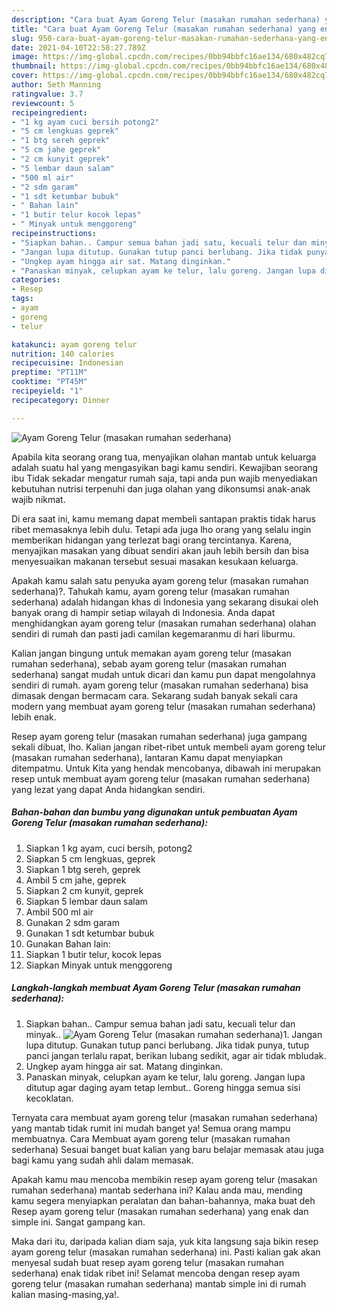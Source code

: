 ```yaml
---
description: "Cara buat Ayam Goreng Telur (masakan rumahan sederhana) yang enak dan Mudah Dibuat"
title: "Cara buat Ayam Goreng Telur (masakan rumahan sederhana) yang enak dan Mudah Dibuat"
slug: 950-cara-buat-ayam-goreng-telur-masakan-rumahan-sederhana-yang-enak-dan-mudah-dibuat
date: 2021-04-10T22:58:27.789Z
image: https://img-global.cpcdn.com/recipes/0bb94bbfc16ae134/680x482cq70/ayam-goreng-telur-masakan-rumahan-sederhana-foto-resep-utama.jpg
thumbnail: https://img-global.cpcdn.com/recipes/0bb94bbfc16ae134/680x482cq70/ayam-goreng-telur-masakan-rumahan-sederhana-foto-resep-utama.jpg
cover: https://img-global.cpcdn.com/recipes/0bb94bbfc16ae134/680x482cq70/ayam-goreng-telur-masakan-rumahan-sederhana-foto-resep-utama.jpg
author: Seth Manning
ratingvalue: 3.7
reviewcount: 5
recipeingredient:
- "1 kg ayam cuci bersih potong2"
- "5 cm lengkuas geprek"
- "1 btg sereh geprek"
- "5 cm jahe geprek"
- "2 cm kunyit geprek"
- "5 lembar daun salam"
- "500 ml air"
- "2 sdm garam"
- "1 sdt ketumbar bubuk"
- " Bahan lain"
- "1 butir telur kocok lepas"
- " Minyak untuk menggoreng"
recipeinstructions:
- "Siapkan bahan.. Campur semua bahan jadi satu, kecuali telur dan minyak.."
- "Jangan lupa ditutup. Gunakan tutup panci berlubang. Jika tidak punya, tutup panci jangan terlalu rapat, berikan lubang sedikit, agar air tidak mbludak."
- "Ungkep ayam hingga air sat. Matang dinginkan."
- "Panaskan minyak, celupkan ayam ke telur, lalu goreng. Jangan lupa ditutup agar daging ayam tetap lembut.. Goreng hingga semua sisi kecoklatan."
categories:
- Resep
tags:
- ayam
- goreng
- telur

katakunci: ayam goreng telur 
nutrition: 140 calories
recipecuisine: Indonesian
preptime: "PT11M"
cooktime: "PT45M"
recipeyield: "1"
recipecategory: Dinner

---
```



![Ayam Goreng Telur (masakan rumahan sederhana)](https://img-global.cpcdn.com/recipes/0bb94bbfc16ae134/680x482cq70/ayam-goreng-telur-masakan-rumahan-sederhana-foto-resep-utama.jpg)

Apabila kita seorang orang tua, menyajikan olahan mantab untuk keluarga adalah suatu hal yang mengasyikan bagi kamu sendiri. Kewajiban seorang ibu Tidak sekadar mengatur rumah saja, tapi anda pun wajib menyediakan kebutuhan nutrisi terpenuhi dan juga olahan yang dikonsumsi anak-anak wajib nikmat.

Di era  saat ini, kamu memang dapat membeli santapan praktis tidak harus ribet memasaknya lebih dulu. Tetapi ada juga lho orang yang selalu ingin memberikan hidangan yang terlezat bagi orang tercintanya. Karena, menyajikan masakan yang dibuat sendiri akan jauh lebih bersih dan bisa menyesuaikan makanan tersebut sesuai masakan kesukaan keluarga. 



Apakah kamu salah satu penyuka ayam goreng telur (masakan rumahan sederhana)?. Tahukah kamu, ayam goreng telur (masakan rumahan sederhana) adalah hidangan khas di Indonesia yang sekarang disukai oleh banyak orang di hampir setiap wilayah di Indonesia. Anda dapat menghidangkan ayam goreng telur (masakan rumahan sederhana) olahan sendiri di rumah dan pasti jadi camilan kegemaranmu di hari liburmu.

Kalian jangan bingung untuk memakan ayam goreng telur (masakan rumahan sederhana), sebab ayam goreng telur (masakan rumahan sederhana) sangat mudah untuk dicari dan kamu pun dapat mengolahnya sendiri di rumah. ayam goreng telur (masakan rumahan sederhana) bisa dimasak dengan bermacam cara. Sekarang sudah banyak sekali cara modern yang membuat ayam goreng telur (masakan rumahan sederhana) lebih enak.

Resep ayam goreng telur (masakan rumahan sederhana) juga gampang sekali dibuat, lho. Kalian jangan ribet-ribet untuk membeli ayam goreng telur (masakan rumahan sederhana), lantaran Kamu dapat menyiapkan ditempatmu. Untuk Kita yang hendak mencobanya, dibawah ini merupakan resep untuk membuat ayam goreng telur (masakan rumahan sederhana) yang lezat yang dapat Anda hidangkan sendiri.

<!--inarticleads1-->

##### Bahan-bahan dan bumbu yang digunakan untuk pembuatan Ayam Goreng Telur (masakan rumahan sederhana):

1. Siapkan 1 kg ayam, cuci bersih, potong2
1. Siapkan 5 cm lengkuas, geprek
1. Siapkan 1 btg sereh, geprek
1. Ambil 5 cm jahe, geprek
1. Siapkan 2 cm kunyit, geprek
1. Siapkan 5 lembar daun salam
1. Ambil 500 ml air
1. Gunakan 2 sdm garam
1. Gunakan 1 sdt ketumbar bubuk
1. Gunakan  Bahan lain:
1. Siapkan 1 butir telur, kocok lepas
1. Siapkan  Minyak untuk menggoreng




<!--inarticleads2-->

##### Langkah-langkah membuat Ayam Goreng Telur (masakan rumahan sederhana):

1. Siapkan bahan.. Campur semua bahan jadi satu, kecuali telur dan minyak..
<img src="https://img-global.cpcdn.com/steps/f70d2daf2930fc2e/160x128cq70/ayam-goreng-telur-masakan-rumahan-sederhana-langkah-memasak-1-foto.jpg" alt="Ayam Goreng Telur (masakan rumahan sederhana)">1. Jangan lupa ditutup. Gunakan tutup panci berlubang. Jika tidak punya, tutup panci jangan terlalu rapat, berikan lubang sedikit, agar air tidak mbludak.
1. Ungkep ayam hingga air sat. Matang dinginkan.
1. Panaskan minyak, celupkan ayam ke telur, lalu goreng. Jangan lupa ditutup agar daging ayam tetap lembut.. Goreng hingga semua sisi kecoklatan.




Ternyata cara membuat ayam goreng telur (masakan rumahan sederhana) yang mantab tidak rumit ini mudah banget ya! Semua orang mampu membuatnya. Cara Membuat ayam goreng telur (masakan rumahan sederhana) Sesuai banget buat kalian yang baru belajar memasak atau juga bagi kamu yang sudah ahli dalam memasak.

Apakah kamu mau mencoba membikin resep ayam goreng telur (masakan rumahan sederhana) mantab sederhana ini? Kalau anda mau, mending kamu segera menyiapkan peralatan dan bahan-bahannya, maka buat deh Resep ayam goreng telur (masakan rumahan sederhana) yang enak dan simple ini. Sangat gampang kan. 

Maka dari itu, daripada kalian diam saja, yuk kita langsung saja bikin resep ayam goreng telur (masakan rumahan sederhana) ini. Pasti kalian gak akan menyesal sudah buat resep ayam goreng telur (masakan rumahan sederhana) enak tidak ribet ini! Selamat mencoba dengan resep ayam goreng telur (masakan rumahan sederhana) mantab simple ini di rumah kalian masing-masing,ya!.

